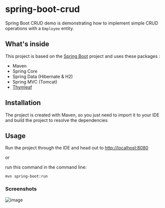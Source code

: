 # spring-boot-crud

Spring Boot CRUD demo is demonstrating how to implement simple CRUD operations with a `Employee` entity.

## What's inside 
This project is based on the [Spring Boot](http://projects.spring.io/spring-boot/) project and uses these packages :
- Maven
- Spring Core
- Spring Data (Hibernate & H2)
- Spring MVC (Tomcat)
- [Thymleaf](https://thymeleaf.org)


## Installation 
The project is created with Maven, so you just need to import it to your IDE and build the project to resolve the dependencies

## Usage 
Run the project through the IDE and head out to [http://localhost:8080](http://localhost:8080)

or 


run this command in the command line:
```
mvn spring-boot:run
```

### Screenshots
![image](https://user-images.githubusercontent.com/70106877/215464523-72b66e3b-4451-45d8-bcce-1fe5264243c9.png)
